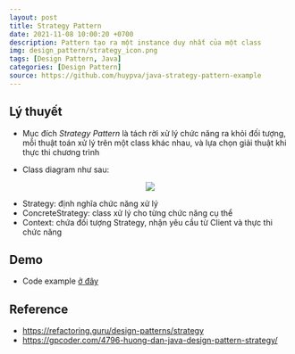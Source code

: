 ```yaml
---
layout: post
title: Strategy Pattern
date: 2021-11-08 10:00:20 +0700
description: Pattern tạo ra một instance duy nhất của một class
img: design_pattern/strategy_icon.png
tags: [Design Pattern, Java]
categories: [Design Pattern]
source: https://github.com/huypva/java-strategy-pattern-example
---
```


## Lý thuyết

- Mục đích *Strategy Pattern* là tách rời xử lý chức năng ra khỏi đối tượng, mỗi thuật toán xử lý trên một class khác nhau, và lựa chọn giải thuật khi thực thi chương trình

- Class diagram như sau:

<div align="center">
    <img src="../assets/images/design_pattern/strategy_pattern.png"/>
</div>

  - Strategy: định nghĩa chức năng xử lý
  - ConcreteStrategy: class xử lý cho từng chức năng cụ thể
  - Context: chứa đối tượng Strategy, nhận yêu cầu từ Client và thực thi chức năng

## Demo

- Code example [ở đây](https://github.com/huypva/java-strategy-pattern-example)

## Reference

- <https://refactoring.guru/design-patterns/strategy>
- <https://gpcoder.com/4796-huong-dan-java-design-pattern-strategy/>
